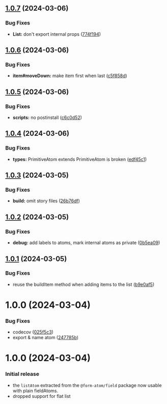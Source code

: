 ## [1.0.7](https://github.com/form-atoms/list-atom/compare/v1.0.6...v1.0.7) (2024-03-06)


### Bug Fixes

* **List:** don't export internal props ([774f194](https://github.com/form-atoms/list-atom/commit/774f19475a658ed7c4cb1e4ba8e4e56d14905252))

## [1.0.6](https://github.com/form-atoms/list-atom/compare/v1.0.5...v1.0.6) (2024-03-06)


### Bug Fixes

* **item#moveDown:** make item first when last ([c5f858d](https://github.com/form-atoms/list-atom/commit/c5f858d0816fadb0f1a796fb67878128a35145fb))

## [1.0.5](https://github.com/form-atoms/list-atom/compare/v1.0.4...v1.0.5) (2024-03-06)


### Bug Fixes

* **scripts:** no postinstall ([c6c0d52](https://github.com/form-atoms/list-atom/commit/c6c0d52daa27c8c9164378090c2c1e934b87875d))

## [1.0.4](https://github.com/form-atoms/list-atom/compare/v1.0.3...v1.0.4) (2024-03-06)


### Bug Fixes

* **types:** PrimitiveAtom extends PrimitiveAtom is broken ([edf45c1](https://github.com/form-atoms/list-atom/commit/edf45c18819bd9883a23a02c2806af3dddfd0b3a))

## [1.0.3](https://github.com/form-atoms/list-atom/compare/v1.0.2...v1.0.3) (2024-03-05)


### Bug Fixes

* **build:** omit story files ([26b76df](https://github.com/form-atoms/list-atom/commit/26b76dfaf23850847fe601d20ccae169e0d36866))

## [1.0.2](https://github.com/form-atoms/list-atom/compare/v1.0.1...v1.0.2) (2024-03-05)


### Bug Fixes

* **debug:** add labels to atoms, mark internal atoms as private ([0b5ea09](https://github.com/form-atoms/list-atom/commit/0b5ea090ea73ba21571ab62d158e3582c6e14b57))

## [1.0.1](https://github.com/form-atoms/list-atom/compare/v1.0.0...v1.0.1) (2024-03-05)


### Bug Fixes

* reuse the buildItem method when adding items to the list ([b9e0af5](https://github.com/form-atoms/list-atom/commit/b9e0af523b6a8b2e0a7a2163641897e5d18bb99d))

# 1.0.0 (2024-03-04)


### Bug Fixes

* codecov ([025f5c3](https://github.com/form-atoms/list-atom/commit/025f5c3cd17f543845349e79e2b2303cdda0b715))
* export & name atom ([247785b](https://github.com/form-atoms/list-atom/commit/247785b97cb582203a124b4323a4189432378d2a))

# 1.0.0 (2024-03-04)

### Initial release

- the `listAtom` extracted from the `@form-atom/field` package now usable with plain fieldAtoms.
- dropped support for flat list
